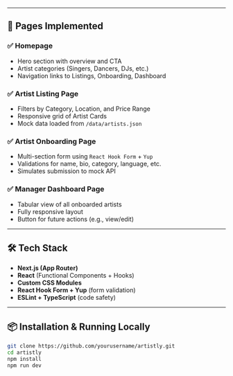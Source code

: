 
---

## 🧪 Pages Implemented

### ✅ Homepage
- Hero section with overview and CTA
- Artist categories (Singers, Dancers, DJs, etc.)
- Navigation links to Listings, Onboarding, Dashboard

### ✅ Artist Listing Page
- Filters by Category, Location, and Price Range
- Responsive grid of Artist Cards
- Mock data loaded from `/data/artists.json`

### ✅ Artist Onboarding Page
- Multi-section form using `React Hook Form` + `Yup`
- Validations for name, bio, category, language, etc.
- Simulates submission to mock API

### ✅ Manager Dashboard Page
- Tabular view of all onboarded artists
- Fully responsive layout
- Button for future actions (e.g., view/edit)

---

## 🛠️ Tech Stack

- **Next.js (App Router)**
- **React** (Functional Components + Hooks)
- **Custom CSS Modules**
- **React Hook Form + Yup** (form validation)
- **ESLint + TypeScript** (code safety)

---

## 📦 Installation & Running Locally

```bash
git clone https://github.com/yourusername/artistly.git
cd artistly
npm install
npm run dev

